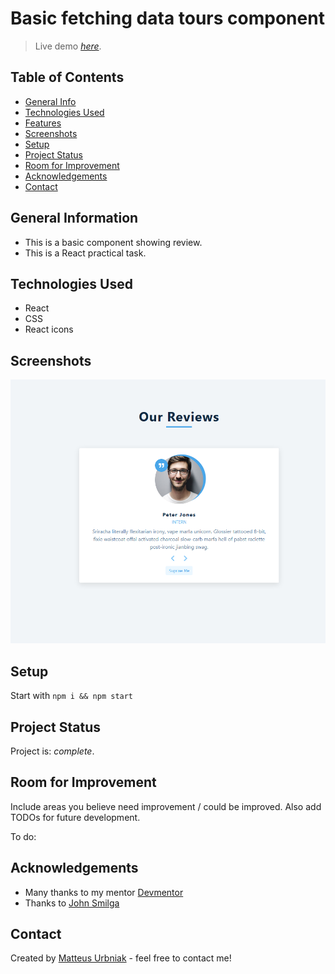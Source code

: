 # Basic fetching data tours component
> Live demo [_here_](http//mati99789.github.io/Reviews-react-component). <!-- If you have the project hosted somewhere, include the link here. -->

## Table of Contents
* [General Info](#general-information)
* [Technologies Used](#technologies-used)
* [Features](#features)
* [Screenshots](#screenshots)
* [Setup](#setup)
* [Project Status](#project-status)
* [Room for Improvement](#room-for-improvement)
* [Acknowledgements](#acknowledgements)
* [Contact](#contact)
<!-- * [License](#license) -->


## General Information
- This is a basic component showing review.
- This is a React practical task. 
<!-- You don't have to answer all the questions - just the ones relevant to your project. -->


## Technologies Used
- React
- CSS
- React icons


## Screenshots
![Example screenshot](./src/assets/images/review.PNG)
<!-- If you have screenshots you'd like to share, include them here. -->


## Setup
Start with `npm i && npm start`


## Project Status
Project is:  _complete_.


## Room for Improvement
Include areas you believe need improvement / could be improved. Also add TODOs for future development.

To do:



## Acknowledgements
- Many thanks to my mentor  [Devmentor](https://devmentor.pl/)
- Thanks to  [John Smilga](https://www.johnsmilga.com/)


## Contact
Created by [Matteus Urbniak](mailto:matteus.urbaniak@hotmail.com) - feel free to contact me!


<!-- Optional -->
<!-- ## License -->
<!-- This project is open source and available under the [... License](). -->

<!-- You don't have to include all sections - just the one's relevant to your project -->
